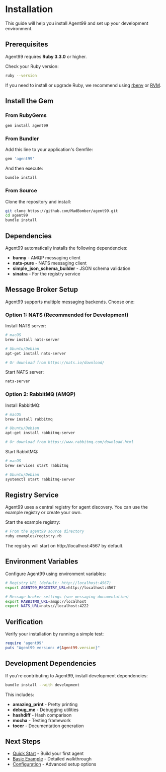 # Installation

This guide will help you install Agent99 and set up your development environment.

## Prerequisites

Agent99 requires **Ruby 3.3.0** or higher.

Check your Ruby version:

```bash
ruby --version
```

If you need to install or upgrade Ruby, we recommend using [rbenv](https://github.com/rbenv/rbenv) or [RVM](https://rvm.io/).

## Install the Gem

### From RubyGems

```bash
gem install agent99
```

### From Bundler

Add this line to your application's Gemfile:

```ruby
gem 'agent99'
```

And then execute:

```bash
bundle install
```

### From Source

Clone the repository and install:

```bash
git clone https://github.com/MadBomber/agent99.git
cd agent99
bundle install
```

## Dependencies

Agent99 automatically installs the following dependencies:

- **bunny** - AMQP messaging client
- **nats-pure** - NATS messaging client  
- **simple_json_schema_builder** - JSON schema validation
- **sinatra** - For the registry service

## Message Broker Setup

Agent99 supports multiple messaging backends. Choose one:

### Option 1: NATS (Recommended for Development)

Install NATS server:

```bash
# macOS
brew install nats-server

# Ubuntu/Debian
apt-get install nats-server

# Or download from https://nats.io/download/
```

Start NATS server:

```bash
nats-server
```

### Option 2: RabbitMQ (AMQP)

Install RabbitMQ:

```bash
# macOS
brew install rabbitmq

# Ubuntu/Debian  
apt-get install rabbitmq-server

# Or download from https://www.rabbitmq.com/download.html
```

Start RabbitMQ:

```bash
# macOS
brew services start rabbitmq

# Ubuntu/Debian
systemctl start rabbitmq-server
```

## Registry Service

Agent99 uses a central registry for agent discovery. You can use the example registry or create your own.

Start the example registry:

```bash
# From the agent99 source directory
ruby examples/registry.rb
```

The registry will start on http://localhost:4567 by default.

## Environment Variables

Configure Agent99 using environment variables:

```bash
# Registry URL (default: http://localhost:4567)
export AGENT99_REGISTRY_URL=http://localhost:4567

# Message broker settings (see messaging documentation)
export RABBITMQ_URL=amqp://localhost
export NATS_URL=nats://localhost:4222
```

## Verification

Verify your installation by running a simple test:

```ruby
require 'agent99'
puts "Agent99 version: #{Agent99.version}"
```

## Development Dependencies

If you're contributing to Agent99, install development dependencies:

```bash
bundle install --with development
```

This includes:
- **amazing_print** - Pretty printing
- **debug_me** - Debugging utilities
- **hashdiff** - Hash comparison
- **mocha** - Testing framework
- **tocer** - Documentation generation

## Next Steps

- [Quick Start](quick-start.md) - Build your first agent
- [Basic Example](basic-example.md) - Detailed walkthrough
- [Configuration](../operations/configuration.md) - Advanced setup options